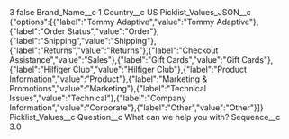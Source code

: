 <?xml version="1.0" encoding="UTF-8"?>
<CustomMetadata xmlns="http://soap.sforce.com/2006/04/metadata" xmlns:xsi="http://www.w3.org/2001/XMLSchema-instance" xmlns:xsd="http://www.w3.org/2001/XMLSchema">
    <label>3</label>
    <protected>false</protected>
    <values>
        <field>Brand_Name__c</field>
        <value xsi:type="xsd:string">1</value>
    </values>
    <values>
        <field>Country__c</field>
        <value xsi:type="xsd:string">US</value>
    </values>
    <values>
        <field>Picklist_Values_JSON__c</field>
        <value xsi:type="xsd:string">{&quot;options&quot;:[{&quot;label&quot;:&quot;Tommy Adaptive&quot;,&quot;value&quot;:&quot;Tommy Adaptive&quot;},{&quot;label&quot;:&quot;Order Status&quot;,&quot;value&quot;:&quot;Order&quot;},{&quot;label&quot;:&quot;Shipping&quot;,&quot;value&quot;:&quot;Shipping&quot;},{&quot;label&quot;:&quot;Returns&quot;,&quot;value&quot;:&quot;Returns&quot;},{&quot;label&quot;:&quot;Checkout Assistance&quot;,&quot;value&quot;:&quot;Sales&quot;},{&quot;label&quot;:&quot;Gift Cards&quot;,&quot;value&quot;:&quot;Gift Cards&quot;},{&quot;label&quot;:&quot;Hilfiger Club&quot;,&quot;value&quot;:&quot;Hilfiger Club&quot;},{&quot;label&quot;:&quot;Product Information&quot;,&quot;value&quot;:&quot;Product&quot;},{&quot;label&quot;:&quot;Marketing &amp; Promotions&quot;,&quot;value&quot;:&quot;Marketing&quot;},{&quot;label&quot;:&quot;Technical Issues&quot;,&quot;value&quot;:&quot;Technical&quot;},{&quot;label&quot;:&quot;Company Information&quot;,&quot;value&quot;:&quot;Corporate&quot;},{&quot;label&quot;:&quot;Other&quot;,&quot;value&quot;:&quot;Other&quot;}]}</value>
    </values>
    <values>
        <field>Picklist_Values__c</field>
        <value xsi:nil="true"/>
    </values>
    <values>
        <field>Question__c</field>
        <value xsi:type="xsd:string">What can we help you with?</value>
    </values>
    <values>
        <field>Sequence__c</field>
        <value xsi:type="xsd:double">3.0</value>
    </values>
</CustomMetadata>
